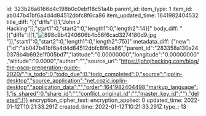 id: 323b26a6166d4c198b0c0ebf18c51a4b
parent_id: 
item_type: 1
item_id: ab047b41bf6a4d4d84512dbfc8f6ca86
item_updated_time: 1641982404532
title_diff: "[{\"diffs\":[[1,\"John J Hacking\"]],\"start1\":0,\"start2\":0,\"length1\":0,\"length2\":14}]"
body_diff: "[{\"diffs\":[[1,\"![898c9b4240606b4b56f6cad3274180d9.jpg](:/312ab7f214b74d2084883c3af04b8c1a)\"]],\"start1\":0,\"start2\":0,\"length1\":0,\"length2\":75}]"
metadata_diff: {"new":{"id":"ab047b41bf6a4d4d84512dbfc8f6ca86","parent_id":"283358a130a240378b4b692e1f005bd7","latitude":"0.00000000","longitude":"0.00000000","altitude":"0.0000","author":"","source_url":"https://johnjhacking.com/blog/the-oscp-preperation-guide-2020/","is_todo":0,"todo_due":0,"todo_completed":0,"source":"joplin-desktop","source_application":"net.cozic.joplin-desktop","application_data":"","order":1641982404498,"markup_language":1,"is_shared":0,"share_id":"","conflict_original_id":"","master_key_id":""},"deleted":[]}
encryption_cipher_text: 
encryption_applied: 0
updated_time: 2022-01-12T10:21:33.291Z
created_time: 2022-01-12T10:21:33.291Z
type_: 13